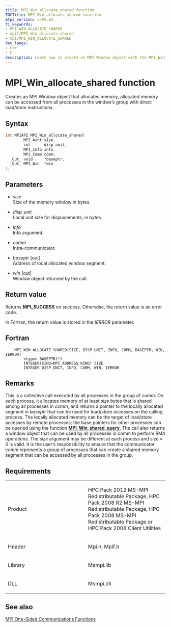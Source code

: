 ```yaml
---
title: MPI_Win_allocate_shared function
TOCTitle: MPI_Win_allocate_shared function
mtps_version: v=VS.85
f1_keywords:
- MPI_WIN_ALLOCATE_SHARED
- mpif/MPI_Win_allocate_shared
- mpi/MPI_WIN_ALLOCATE_SHARED
dev_langs:
- C++
- C
description: Learn how to create an MPI Window object with the MPI_Win_allocate_shared function. Understand syntax, parameters, and return values for successful implementation.
---
```


# MPI\_Win\_allocate\_shared function

Creates an MPI Window object that allocates memory, allocated memory can be accessed from all processes in the window’s group with direct load/store instructions.

## Syntax

``` c++
int MPIAPI MPI_Win_allocate_shared(
        MPI_Aint size,
        int      disp_unit,
        MPI_Info info,
        MPI_Comm comm,
  _Out_ void     *baseptr,
  _Out_ MPI_Win  *win
);
```

## Parameters

  - *size*  
    Size of the memory window in bytes.

  - *disp\_unit*  
    Local unit size for displacements, in bytes.

  - *info*  
    Info argument.

  - *comm*  
    Intra-communicator.

  - *baseptr* \[out\]  
    Address of local allocated window segment.

  - *win* \[out\]  
    Window object returned by the call.

## Return value

Returns **MPI\_SUCCESS** on success. Otherwise, the return value is an error code.

In Fortran, the return value is stored in the *IERROR* parameter.

## Fortran

``` FORTRAN
    MPI_WIN_ALLOCATE_SHARED(SIZE, DISP_UNIT, INFO, COMM, BASEPTR, WIN, IERROR)
        <type> BASEPTR(*)
        INTEGER(KIND=MPI_ADDRESS_KIND) SIZE
        INTEGER DISP_UNIT, INFO, COMM, WIN, IERROR
```

## Remarks

This is a collective call executed by all processes in the group of *comm*. On each process, it allocates memory of at least *size* bytes that is shared among all processes in *comm*, and returns a pointer to the locally allocated segment in *baseptr* that can be used for load/store accesses on the calling process. The locally allocated memory can be the target of load/store accesses by remote processes; the base pointers for other processes can be queried using the function [**MPI\_Win\_shared\_query**](mpi-win-shared-query-function.md). The call also returns a window object that can be used by all processes in comm to perform RMA operations. The *size* argument may be different at each process and size = 0 is valid. It is the user’s responsibility to ensure that the communicator *comm* represents a group of processes that can create a shared memory segment that can be accessed by all processes in the group.

## Requirements

<table>
<colgroup>
<col style="width: 50%" />
<col style="width: 50%" />
</colgroup>
<tbody>
<tr class="odd">
<td><p>Product</p></td>
<td><p>HPC Pack 2012 MS-MPI Redistributable Package, HPC Pack 2008 R2 MS-MPI Redistributable Package, HPC Pack 2008 MS-MPI Redistributable Package or HPC Pack 2008 Client Utilities</p></td>
</tr>
<tr class="even">
<td><p>Header</p></td>
<td>Mpi.h;
Mpif.h</td>
</tr>
<tr class="odd">
<td><p>Library</p></td>
<td>Msmpi.lib</td>
</tr>
<tr class="even">
<td><p>DLL</p></td>
<td>Msmpi.dll</td>
</tr>
</tbody>
</table>


## See also

[MPI One-Sided Communications Functions](mpi-one-sided-communications-functions.md)

